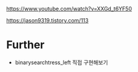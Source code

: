 
https://www.youtube.com/watch?v=XXGd_t6YF50

https://jason9319.tistory.com/113

# Further
- binarysearchtress_left 직접 구현해보기 
